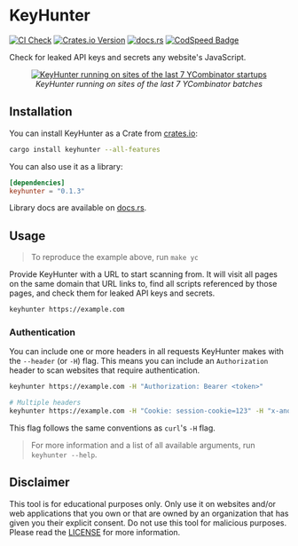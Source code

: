 # KeyHunter
[![CI Check](https://github.com/DonIsaac/keyhunter/actions/workflows/pipeline.yml/badge.svg)](https://github.com/DonIsaac/keyhunter/actions/workflows/pipeline.yml)
[![Crates.io Version](https://img.shields.io/crates/v/keyhunter)](https://crates.io/crates/keyhunter)
[![docs.rs](https://img.shields.io/docsrs/keyhunter)](https://docs.rs/keyhunter/)
[![CodSpeed Badge](https://img.shields.io/endpoint?url=https://codspeed.io/badge.json)](https://codspeed.io/DonIsaac/keyhunter)

Check for leaked API keys and secrets any website's JavaScript.

<p align="center">
  <a href="https://www.loom.com/share/834dacfb279846548978ceee99909a17?sid=a94db1e2-a4cf-4963-908a-703b8fa87b6f" target="_blank">
    <img src="./assets/keyhunter-yc-demo.gif" alt="KeyHunter running on sites of the last 7 YCombinator startups" />
  </a>
  <br />
  <i>KeyHunter running on sites of the last 7 YCombinator batches</i>
</p>

## Installation
You can install KeyHunter as a Crate from [crates.io](https://crates.io/crates/keyhunter):
```sh
cargo install keyhunter --all-features
``` 

You can also use it as a library:
```toml
[dependencies]
keyhunter = "0.1.3"
```

Library docs are available on [docs.rs](https://docs.rs/keyhunter/).

## Usage
> To reproduce the example above, run `make yc`

Provide KeyHunter with a URL to start scanning from. It will visit all pages
on the same domain that URL links to, find all scripts referenced by those
pages, and check them for leaked API keys and secrets.

```sh
keyhunter https://example.com
```

### Authentication

You can include one or more headers in all requests KeyHunter makes with the
`--header` (or `-H`) flag. This means you can include an `Authorization` header
to scan websites that require authentication.

```sh
keyhunter https://example.com -H "Authorization: Bearer <token>"

# Multiple headers
keyhunter https://example.com -H "Cookie: session-cookie=123" -H "x-another-header: foo"
```

This flag follows the same conventions as `curl`'s `-H` flag. 

> For more information and a list of all available arguments, run `keyhunter --help`.

## Disclaimer

This tool is for educational purposes only. Only use it on websites and/or web
applications that you own or that are owned by an organization that has given
you their explicit consent. Do not use this tool for malicious purposes. Please
read the [LICENSE](LICENSE.md) for more information.
